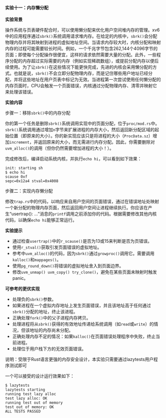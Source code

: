 #### 实验十一：内存懒分配

**实验背景**

操作系统与页表硬件配合时，可以使用懒分配来优化用户空间堆内存的管理。xv6中的应用程序通过`sbrk()`系统调用请求堆内存。在给定的内核中，`sbrk()`会分配物理内存并将其映射到进程的虚拟地址空间。当请求内存较大时，内核分配和映射内存的过程可能需要较长时间。例如，一个千兆字节包含262,144个4096字节的页面；即使每个分配操作很便宜，这样的请求依然需要大量的分配。此外，一些程序分配的内存超过实际需要的内存（例如实现稀疏数组），或提前分配内存以便后续使用。为了让`sbrk()`在这些情况下能更快完成，先进的内核会采用懒分配的方式。也就是说，`sbrk()`不会立即分配物理内存，而是记住哪些用户地址已经分配，并将这些地址在用户页表中标记为无效。当进程第一次尝试使用任何懒分配的内存页面时，CPU会触发一个页面错误，内核通过分配物理内存、清零并映射它来处理该错误。

**实验内容**

步骤一：移除`sbrk()`中的内存分配

你的第一个任务是删除`sbrk()`系统调用实现中的页面分配，位于`proc/mod.rs`中。`sbrk()`系统调用通过增加`n`字节来扩展进程的内存大小，然后返回新分配区域的起始位置（即原来的大小）。你的新实现应该只是将进程的大小（`ProcData.sz`）增加`increment`，并返回原来的大小，而无需进行内存分配。因此，你需要删除对`uvm_alloc()`的调用（但你仍然需要增加进程的大小！）。

完成修改后，编译启动系统内核，并执行`echo hi`，可以看到如下效果：

```
init: starting sh
$ echo hi
scause 0xf
sepc=0x12a4 stval=0x4008
```

步骤二：实现内存懒分配

修改`trap.rs`中的代码，以响应来自用户空间的页面错误，通过在错误地址处映射一个新分配的物理内存页面，然后返回用户空间让进程继续执行。你应该在产生“usertrap(): ...”消息的`printf`调用之前添加你的代码。根据需要修改其他内核代码，以确保`echo hi`能够正常运行。

**实验提示**

- 通过检查`usertrap()`中的`r_scause()`是否为13或15来判断是否为页错误。
- 使用`r_stval()`获取引发页面错误的虚拟地址。
- 参考中`uvm_alloc()`的代码，因为`sbrk()`通过`growproc()`调用它。需要调用`kalloc()`和`mappages()`。
- 使用`pg_round_down()`将错误的虚拟地址舍入到页面边界。
- 修改`uvm_unmap() uvm_copy() try_clone()`，避免在某些页面未映射时触发panic。

**可参考的更优实现**

- 处理负的`sbrk()`参数。
- 如果进程在一个虚拟内存地址上发生页面错误，并且该地址高于任何通过`sbrk()`分配的地址，终止该进程。
- 正确处理`fork()`中的父子进程内存拷贝。
- 处理进程将从`sbrk()`获得的有效地址传递给系统调用（如`read`或`write`）的情况，但该地址的内存尚未分配。
- 正确处理内存不足的情况：如果`kalloc()`在页面错误处理程序中失败，终止当前进程。
- 处理位于用户栈下方的无效页面错误。

说明：受限于Rust语言更强的内存安全设计，本实验只需要通过lazytests用户程序测试即可

一个可以接受的设计运行效果如下：

```
$ lazytests
lazytests starting
running test lazy alloc
test lazy alloc: OK
running test out of memory
test out of memory: OK
ALL TESTS PASSED
```

#### 